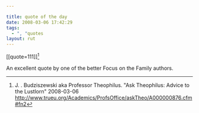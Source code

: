 ```yaml
---

title: quote of the day
date: 2008-03-06 17:42:29
tags:
  - ", "quotes
layout: rut
---
```


[[quote=111]][^200803061]

An excellent quote by one of the better Focus on the Family authors. 

[^200803061]: J. . Budziszewski aka Professor Theophilus.  "Ask Theophilus: Advice to the Lustlorn" 2008-03-06 <http://www.trueu.org/Academics/ProfsOffice/askTheo/A000000876.cfm#fn2> 

